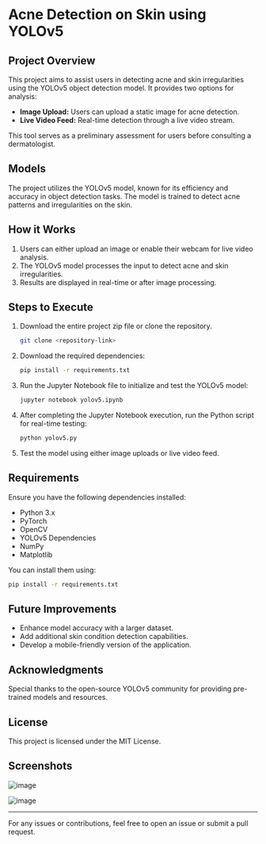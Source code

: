 # Acne Detection on Skin using YOLOv5

## Project Overview
This project aims to assist users in detecting acne and skin irregularities using the YOLOv5 object detection model. It provides two options for analysis:

- **Image Upload:** Users can upload a static image for acne detection.
- **Live Video Feed:** Real-time detection through a live video stream.

This tool serves as a preliminary assessment for users before consulting a dermatologist.

## Models
The project utilizes the YOLOv5 model, known for its efficiency and accuracy in object detection tasks. The model is trained to detect acne patterns and irregularities on the skin.

## How it Works
1. Users can either upload an image or enable their webcam for live video analysis.
2. The YOLOv5 model processes the input to detect acne and skin irregularities.
3. Results are displayed in real-time or after image processing.

## Steps to Execute
1. Download the entire project zip file or clone the repository.
   ```bash
   git clone <repository-link>
   ```
2. Download the required dependencies:
   ```bash
   pip install -r requirements.txt
   ```
3. Run the Jupyter Notebook file to initialize and test the YOLOv5 model:
   ```bash
   jupyter notebook yolov5.ipynb
   ```
4. After completing the Jupyter Notebook execution, run the Python script for real-time testing:
   ```bash
   python yolov5.py
   ```
5. Test the model using either image uploads or live video feed.

## Requirements
Ensure you have the following dependencies installed:
- Python 3.x
- PyTorch
- OpenCV
- YOLOv5 Dependencies
- NumPy
- Matplotlib

You can install them using:
```bash
pip install -r requirements.txt
```

## Future Improvements
- Enhance model accuracy with a larger dataset.
- Add additional skin condition detection capabilities.
- Develop a mobile-friendly version of the application.

## Acknowledgments
Special thanks to the open-source YOLOv5 community for providing pre-trained models and resources.

## License
This project is licensed under the MIT License.

## **Screenshots**
![image](https://github.com/user-attachments/assets/4a9fd933-0318-4a76-adf2-08924586196b)

![image](https://github.com/user-attachments/assets/16477f3a-df1d-40a2-82c4-843da81f388c)



---
For any issues or contributions, feel free to open an issue or submit a pull request.

